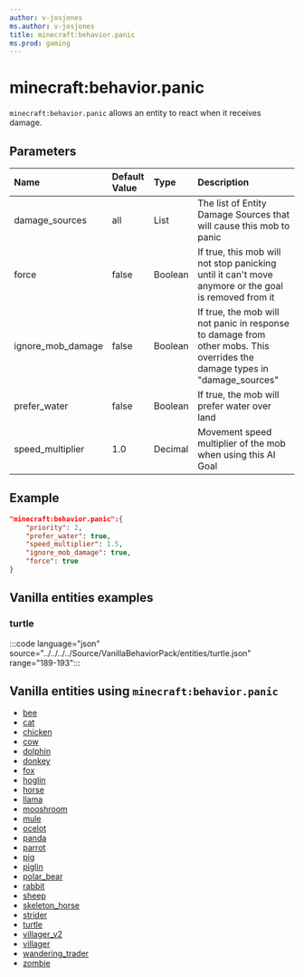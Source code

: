 ```yaml
---
author: v-josjones
ms.author: v-josjones
title: minecraft:behavior.panic
ms.prod: gaming
---
```


# minecraft:behavior.panic

`minecraft:behavior.panic` allows an entity to react when it receives damage.

## Parameters

|Name |Default Value  |Type  |Description  |
|:----------|:----------|:----------|:----------|
|damage_sources| all| List| The list of Entity Damage Sources that will cause this mob to panic |
|force| false| Boolean| If true, this mob will not stop panicking until it can't move anymore or the goal is removed from it |
|ignore_mob_damage| false| Boolean| If true, the mob will not panic in response to damage from other mobs. This overrides the damage types in "damage_sources" |
|prefer_water| false| Boolean| If true, the mob will prefer water over land |
|speed_multiplier| 1.0| Decimal| Movement speed multiplier of the mob when using this AI Goal |

## Example

```json
"minecraft:behavior.panic":{
    "priority": 2,
    "prefer_water": true,
    "speed_multiplier": 1.5,
    "ignore_mob_damage": true,
    "force": true
}
```

## Vanilla entities examples

### turtle

:::code language="json" source="../../../../Source/VanillaBehaviorPack/entities/turtle.json" range="189-193":::

## Vanilla entities using `minecraft:behavior.panic`

- [bee](../../../../Source/VanillaBehaviorPack_Snippets/entities/bee.md)
- [cat](../../../../Source/VanillaBehaviorPack_Snippets/entities/cat.md)
- [chicken](../../../../Source/VanillaBehaviorPack_Snippets/entities/chicken.md)
- [cow](../../../../Source/VanillaBehaviorPack_Snippets/entities/cow.md)
- [dolphin](../../../../Source/VanillaBehaviorPack_Snippets/entities/dolphin.md)
- [donkey](../../../../Source/VanillaBehaviorPack_Snippets/entities/donkey.md)
- [fox](../../../../Source/VanillaBehaviorPack_Snippets/entities/fox.md)
- [hoglin](../../../../Source/VanillaBehaviorPack_Snippets/entities/hoglin.md)
- [horse](../../../../Source/VanillaBehaviorPack_Snippets/entities/horse.md)
- [llama](../../../../Source/VanillaBehaviorPack_Snippets/entities/llama.md)
- [mooshroom](../../../../Source/VanillaBehaviorPack_Snippets/entities/mooshroom.md)
- [mule](../../../../Source/VanillaBehaviorPack_Snippets/entities/mule.md)
- [ocelot](../../../../Source/VanillaBehaviorPack_Snippets/entities/ocelot.md)
- [panda](../../../../Source/VanillaBehaviorPack_Snippets/entities/panda.md)
- [parrot](../../../../Source/VanillaBehaviorPack_Snippets/entities/parrot.md)
- [pig](../../../../Source/VanillaBehaviorPack_Snippets/entities/pig.md)
- [piglin](../../../../Source/VanillaBehaviorPack_Snippets/entities/piglin.md)
- [polar_bear](../../../../Source/VanillaBehaviorPack_Snippets/entities/polar_bear.md)
- [rabbit](../../../../Source/VanillaBehaviorPack_Snippets/entities/rabbit.md)
- [sheep](../../../../Source/VanillaBehaviorPack_Snippets/entities/sheep.md)
- [skeleton_horse](../../../../Source/VanillaBehaviorPack_Snippets/entities/skeleton_horse.md)
- [strider](../../../../Source/VanillaBehaviorPack_Snippets/entities/strider.md)
- [turtle](../../../../Source/VanillaBehaviorPack_Snippets/entities/turtle.md)
- [villager_v2](../../../../Source/VanillaBehaviorPack_Snippets/entities/villager_v2.md)
- [villager](../../../../Source/VanillaBehaviorPack_Snippets/entities/villager.md)
- [wandering_trader](../../../../Source/VanillaBehaviorPack_Snippets/entities/wandering_trader.md)
- [zombie](../../../../Source/VanillaBehaviorPack_Snippets/entities/zombie.md)